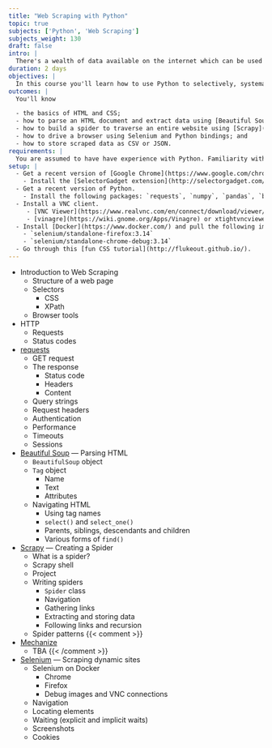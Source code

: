 ```yaml
---
title: "Web Scraping with Python"
topic: true
subjects: ['Python', 'Web Scraping']
subjects_weight: 130
draft: false
intro: |
  There's a wealth of data available on the internet which can be used for data augmentation or to create entirely new datasets.
duration: 2 days
objectives: |
  In this course you'll learn how to use Python to selectively, systematically and automatically scrape data from websites.
outcomes: |
  You'll know

  - the basics of HTML and CSS;
  - how to parse an HTML document and extract data using [Beautiful Soup](https://www.crummy.com/software/BeautifulSoup/);
  - how to build a spider to traverse an entire website using [Scrapy](https://scrapy.org/);
  - how to drive a browser using Selenium and Python bindings; and
  - how to store scraped data as CSV or JSON.
requirements: |
  You are assumed to have have experience with Python. Familiarity with HTML and CSS will be an advantage.
setup: |
  - Get a recent version of [Google Chrome](https://www.google.com/chrome/browser/) or [Firefox](https://www.mozilla.org/en-US/firefox/).
    - Install the [SelectorGadget extension](http://selectorgadget.com/).
  - Get a recent version of Python.
    - Install the following packages: `requests`, `numpy`, `pandas`, `beautifulsoup4` and `selenium`.
  - Install a VNC client. 
     - [VNC Viewer](https://www.realvnc.com/en/connect/download/viewer/) (Windows, MacOS and Linux)
     - [vinagre](https://wiki.gnome.org/Apps/Vinagre) or xtightvncviewer (Linux)
  - Install [Docker](https://www.docker.com/) and pull the following images:
    - `selenium/standalone-firefox:3.14`
    - `selenium/standalone-chrome-debug:3.14`
  - Go through this [fun CSS tutorial](http://flukeout.github.io/).
---
```


- Introduction to Web Scraping
  - Structure of a web page
  - Selectors
      - CSS
      - XPath
  - Browser tools
- HTTP
  - Requests
  - Status codes
- [requests](http://docs.python-requests.org/en/master/)
  - GET request
  - The response
      - Status code
      - Headers
      - Content
  - Query strings
  - Request headers
  - Authentication
  - Performance
  - Timeouts
  - Sessions
- [Beautiful Soup](https://www.crummy.com/software/BeautifulSoup/) &mdash; Parsing HTML
  - `BeautifulSoup` object
  - `Tag` object
  	  - Name
  	  - Text
  	  - Attributes
  - Navigating HTML
  	  - Using tag names
      - `select()` and `select_one()`
      - Parents, siblings, descendants and children
      - Various forms of `find()`
- [Scrapy](https://scrapy.org/) &mdash; Creating a Spider
  - What is a spider?
  - Scrapy shell
  - Project
  - Writing spiders
      - `Spider` class
      - Navigation
      - Gathering links
      - Extracting and storing data
      - Following links and recursion
  - Spider patterns
{{< comment >}}
- [Mechanize](https://github.com/python-mechanize/mechanize)
  - TBA
{{< /comment >}}
- [Selenium](https://selenium-python.readthedocs.io/) &mdash; Scraping dynamic sites
  - Selenium on Docker
      - Chrome
      - Firefox
      - Debug images and VNC connections
  - Navigation
  - Locating elements
  - Waiting (explicit and implicit waits)
  - Screenshots
  - Cookies